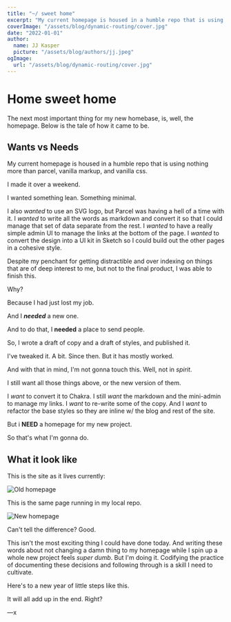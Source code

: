 ```yaml
---
title: "~/ sweet home"
excerpt: "My current homepage is housed in a humble repo that is using nothing more than parcel, vanilla markup, and vanilla css. I made it over a weekend. I wanted something lean. Something minimal."
coverImage: "/assets/blog/dynamic-routing/cover.jpg"
date: "2022-01-01"
author:
  name: JJ Kasper
  picture: "/assets/blog/authors/jj.jpeg"
ogImage:
  url: "/assets/blog/dynamic-routing/cover.jpg"
---
```


# Home sweet home

The next most important thing for my new homebase, is, well, the homepage. Below is the tale of how it came to be.

## Wants vs Needs

My current homepage is housed in a humble repo that is using nothing more than parcel, vanilla markup, and vanilla css.

I made it over a weekend.

I wanted something lean. Something minimal.

I also _wanted_ to use an SVG logo, but Parcel was having a hell of a time with it.
I _wanted_ to write all the words as markdown and convert it so that I could manage that set of data separate from the rest.
I _wanted_ to have a really simple admin UI to manage the links at the bottom of the page. I _wanted_ to convert the design into a UI kit in Sketch so I could build out the other pages in a cohesive style.

Despite my penchant for getting distractible and over indexing on things that are of deep interest to me, but not to the final product, I was able to finish this.

Why?

Because I had just lost my job.

And I **_needed_** a new one.

And to do that, I **needed** a place to send people.

So, I wrote a draft of copy and a draft of styles, and published it.

I've tweaked it. A bit. Since then. But it has mostly worked.

And with that in mind, I'm not gonna touch this. Well, not in _spirit_.

I still want all those things above, or the new version of them.

I _want_ to convert it to Chakra.
I still _want_ the markdown and the mini-admin to manage my links.
I _want_ to re-write some of the copy.
And I _want_ to refactor the base styles so they are inline w/ the blog and rest of the site.

But i **NEED** a homepage for my new project.

So that's what I'm gonna do.

## What it look like

This is the site as it lives currently:

![Old homepage](/assets/blog/3/old-homepage.jpg)

This is the same page running in my local repo.

![New homepage](/assets/blog/3/new-homepage.jpg)

Can't tell the difference? Good.

This isn't the most exciting thing I could have done today. And writing these words about not changing a damn thing to my homepage while I spin up a whole new project feels _super dumb_. But I'm doing it. Codifying the practice of documenting these decisions and following through is a skill I need to cultivate.

Here's to a new year of little steps like this.

It will all add up in the end. Right?

—x

